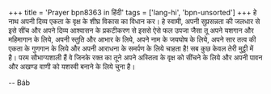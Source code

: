 +++
title = 'Prayer bpn8363 in हिंदी'
tags = ['lang-hi', 'bpn-unsorted']
+++
हे नाथ अपनी दिव्य एकता के वृक्ष के शीघ्र विकास का विधान कर। हे स्वामी, अपनी सुप्रसन्नता की जलधार से इसे सींच और अपने दिव्य आश्वासन के प्रकटीकरण से इससे ऐसे फल उपजा जैसा तू अपने यशगान और महिमागान के लिये, अपनी स्तुति और आभार के लिये, अपने नाम के जयघोष के लिये, अपने सार तत्व की एकता के गुणगान के लिये और अपनी आराधना के समर्पण के लिये चाहता है! सब कुछ केवल तेरी मुट्ठी में है। परम सौभाग्यशाली हैं वे जिनके रक्त का तूने अपने अस्तित्व के वृक्ष को सींचने के लिये और अपनी पावन और अखण्ड वाणी को यशस्वी बनाने के लिये चुना है।

-- Báb
